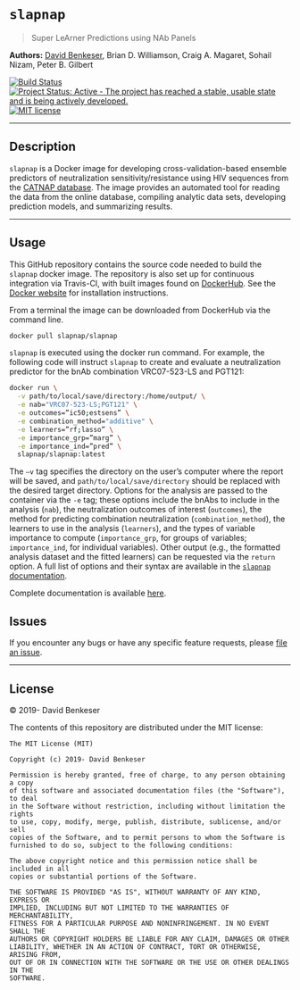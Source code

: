 
# `slapnap`

> Super LeArner Predictions using NAb Panels

**Authors:** [David Benkeser](https://www.github.com/benkeser/), Brian
D. Williamson, Craig A. Magaret, Sohail Nizam, Peter B. Gilbert

[![Build
Status](https://travis-ci.com/benkeser/slapnap.svg?token=WgmsWkd2hyf88ZxhK8bp&branch=master)](https://travis-ci.com/benkeser/slapnap)
[![Project Status: Active - The project has reached a stable, usable
state and is being actively
developed.](http://www.repostatus.org/badges/latest/active.svg)](http://www.repostatus.org/#active)
[![MIT
license](http://img.shields.io/badge/license-MIT-brightgreen.svg)](http://opensource.org/licenses/MIT)
<!-- [![DOI](https://zenodo.org/badge/75324341.svg)](https://zenodo.org/badge/latestdoi/75324341) -->

-----

## Description

`slapnap` is a Docker image for developing cross-validation-based
ensemble predictors of neutralization sensitivity/resistance using HIV
sequences from the [CATNAP database](http://www.hiv.lanl.gov/). The
image provides an automated tool for reading the data from the online
database, compiling analytic data sets, developing prediction models,
and summarizing results.

-----

## Usage

This GitHub repository contains the source code needed to build the
`slapnap` docker image. The repository is also set up for continuous
integration via Travis-CI, with built images found on
[DockerHub](https://cloud.docker.com/u/slapnap/repository/docker/slapnap/slapnap).
See the [Docker
website](https://docs.docker.com/docker-for-windows/install/) for
installation instructions.

From a terminal the image can be downloaded from DockerHub via the
command line.

``` bash
docker pull slapnap/slapnap
```

`slapnap` is executed using the docker run command. For example, the
following code will instruct `slapnap` to create and evaluate a
neutralization predictor for the bnAb combination VRC07-523-LS and
PGT121:

``` bash
docker run \
  -v path/to/local/save/directory:/home/output/ \
  -e nab="VRC07-523-LS;PGT121" \
  -e outcomes=”ic50;estsens” \
  -e combination_method="additive" \
  -e learners=”rf;lasso” \
  -e importance_grp=”marg” \
  -e importance_ind=”pred” \
  slapnap/slapnap:latest
```

The `–v` tag specifies the directory on the user’s computer where the
report will be saved, and `path/to/local/save/directory` should be
replaced with the desired target directory. Options for the analysis are
passed to the container via the `-e` tag; these options include the
bnAbs to include in the analysis (`nab`), the neutralization outcomes of
interest (`outcomes`), the method for predicting combination
neutralization (`combination_method`), the learners to use in the
analysis (`learners`), and the types of variable importance to compute
(`importance_grp`, for groups of variables; `importance_ind`, for
individual variables). Other output (e.g., the formatted analysis
dataset and the fitted learners) can be requested via the `return`
option. A full list of options and their syntax are available in the
[`slapnap`
documentation](https://benkeser.github.io/slapnap/3-sec-runningcontainer.html).

Complete documentation is available
[here](https://benkeser.github.io/slapnap/).

## Issues

If you encounter any bugs or have any specific feature requests, please
[file an issue](https://github.com/benkeser/slapnap/issues).

-----

## License

© 2019- David Benkeser

The contents of this repository are distributed under the MIT license:

    The MIT License (MIT)
    
    Copyright (c) 2019- David Benkeser
    
    Permission is hereby granted, free of charge, to any person obtaining a copy
    of this software and associated documentation files (the "Software"), to deal
    in the Software without restriction, including without limitation the rights
    to use, copy, modify, merge, publish, distribute, sublicense, and/or sell
    copies of the Software, and to permit persons to whom the Software is
    furnished to do so, subject to the following conditions:
    
    The above copyright notice and this permission notice shall be included in all
    copies or substantial portions of the Software.
    
    THE SOFTWARE IS PROVIDED "AS IS", WITHOUT WARRANTY OF ANY KIND, EXPRESS OR
    IMPLIED, INCLUDING BUT NOT LIMITED TO THE WARRANTIES OF MERCHANTABILITY,
    FITNESS FOR A PARTICULAR PURPOSE AND NONINFRINGEMENT. IN NO EVENT SHALL THE
    AUTHORS OR COPYRIGHT HOLDERS BE LIABLE FOR ANY CLAIM, DAMAGES OR OTHER
    LIABILITY, WHETHER IN AN ACTION OF CONTRACT, TORT OR OTHERWISE, ARISING FROM,
    OUT OF OR IN CONNECTION WITH THE SOFTWARE OR THE USE OR OTHER DEALINGS IN THE
    SOFTWARE.
